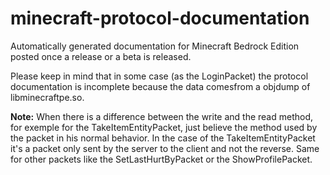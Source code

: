 # minecraft-protocol-documentation
Automatically generated documentation for Minecraft Bedrock Edition posted once a release or a beta is released.

Please keep in mind that in some case (as the LoginPacket) the protocol documentation is incomplete because the data comesfrom a objdump of libminecraftpe.so.

**Note:** When there is a difference between the write and the read method, for exemple for the TakeItemEntityPacket, just believe the method used by the packet in his normal behavior. In the case of the TakeItemEntityPacket it's a packet only sent by the server to the client and not the reverse. Same for other packets like the SetLastHurtByPacket or the ShowProfilePacket.
